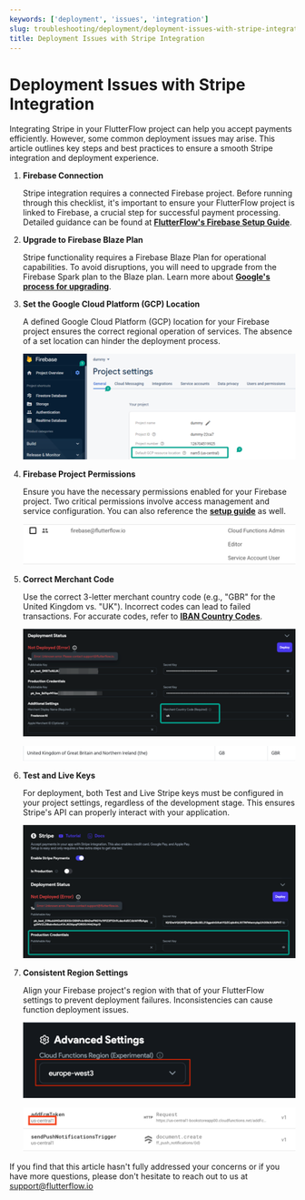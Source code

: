 ```yaml
---
keywords: ['deployment', 'issues', 'integration']
slug: troubleshooting/deployment/deployment-issues-with-stripe-integration
title: Deployment Issues with Stripe Integration
---
```

# Deployment Issues with Stripe Integration

Integrating Stripe in your FlutterFlow project can help you accept payments efficiently. However, some common deployment issues may arise. This article outlines key steps and best practices to ensure a smooth Stripe integration and deployment experience.

1. **Firebase Connection**

    Stripe integration requires a connected Firebase project. Before running through this checklist, it's important to ensure your FlutterFlow project is linked to Firebase, a crucial step for successful payment processing. Detailed guidance can be found at **[FlutterFlow's Firebase Setup Guide](/integrations/firebase/connect-to-firebase/#step-1-set-up-your-project)**.

2. **Upgrade to Firebase Blaze Plan**

    Stripe functionality requires a Firebase Blaze Plan for operational capabilities. To avoid disruptions, you will need to upgrade from the Firebase Spark plan to the Blaze plan. Learn more about **[Google's process for upgrading](https://firebase.google.com/docs/projects/billing/firebase-pricing-plans)**.

3. **Set the Google Cloud Platform (GCP) Location**

    A defined Google Cloud Platform (GCP) location for your Firebase project ensures the correct regional operation of services. The absence of a set location can hinder the deployment process.​

    ![](../assets/20250430121121827511.png)

4. **Firebase Project Permissions**

    Ensure you have the necessary permissions enabled for your Firebase project. Two critical permissions involve access management and service configuration. You can also reference the **[setup guide](/integrations/firebase/connect-to-firebase/#step-1-set-up-your-project)** as well.​

    ![](../assets/20250430121122068343.png)

5. **Correct Merchant Code**

    Use the correct 3-letter merchant country code (e.g., "GBR" for the United Kingdom vs. "UK"). Incorrect codes can lead to failed transactions. For accurate codes, refer to **[IBAN Country Codes](https://www.iban.com/country-codes)**.​

    ![](../assets/20250430121122307123.png)
    
    ![](../assets/20250430121122597517.png)

6.  **Test and Live Keys**

    For deployment, both Test and Live Stripe keys must be configured in your project settings, regardless of the development stage. This ensures Stripe's API can properly interact with your application.​

    ![](../assets/20250430121122925141.png)

7. **Consistent Region Settings**

    Align your Firebase project's region with that of your FlutterFlow settings to prevent deployment failures. Inconsistencies can cause function deployment issues.​
    
    ![](../assets/20250430121123230941.png)
    
    ![](../assets/20250430121123502329.png)

If you find that this article hasn't fully addressed your concerns or if you have more questions, please don't hesitate to reach out to us at support@flutterflow.io

​